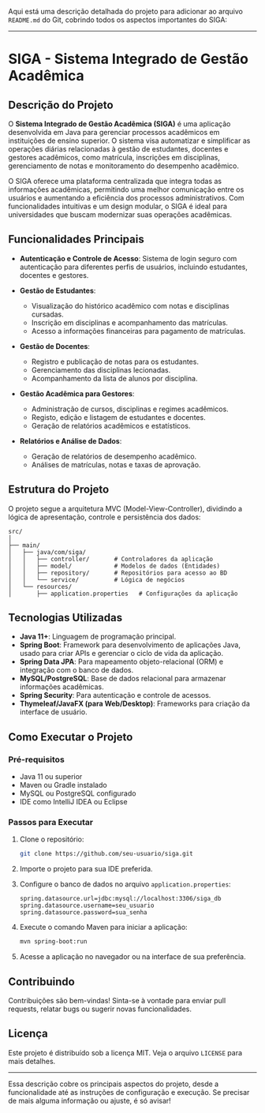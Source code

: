 Aqui está uma descrição detalhada do projeto para adicionar ao arquivo `README.md` do Git, cobrindo todos os aspectos importantes do SIGA:

---

# SIGA - Sistema Integrado de Gestão Acadêmica

## Descrição do Projeto

O **Sistema Integrado de Gestão Acadêmica (SIGA)** é uma aplicação desenvolvida em Java para gerenciar processos acadêmicos em instituições de ensino superior. O sistema visa automatizar e simplificar as operações diárias relacionadas à gestão de estudantes, docentes e gestores acadêmicos, como matrícula, inscrições em disciplinas, gerenciamento de notas e monitoramento do desempenho acadêmico.

O SIGA oferece uma plataforma centralizada que integra todas as informações acadêmicas, permitindo uma melhor comunicação entre os usuários e aumentando a eficiência dos processos administrativos. Com funcionalidades intuitivas e um design modular, o SIGA é ideal para universidades que buscam modernizar suas operações acadêmicas.

## Funcionalidades Principais

- **Autenticação e Controle de Acesso**: Sistema de login seguro com autenticação para diferentes perfis de usuários, incluindo estudantes, docentes e gestores.
  
- **Gestão de Estudantes**:
  - Visualização do histórico acadêmico com notas e disciplinas cursadas.
  - Inscrição em disciplinas e acompanhamento das matrículas.
  - Acesso a informações financeiras para pagamento de matrículas.

- **Gestão de Docentes**:
  - Registro e publicação de notas para os estudantes.
  - Gerenciamento das disciplinas lecionadas.
  - Acompanhamento da lista de alunos por disciplina.

- **Gestão Acadêmica para Gestores**:
  - Administração de cursos, disciplinas e regimes acadêmicos.
  - Registo, edição e listagem de estudantes e docentes.
  - Geração de relatórios acadêmicos e estatísticos.

- **Relatórios e Análise de Dados**:
  - Geração de relatórios de desempenho acadêmico.
  - Análises de matrículas, notas e taxas de aprovação.

## Estrutura do Projeto

O projeto segue a arquitetura MVC (Model-View-Controller), dividindo a lógica de apresentação, controle e persistência dos dados:

```
src/
│
├── main/
│   ├── java/com/siga/
│   │   ├── controller/       # Controladores da aplicação
│   │   ├── model/            # Modelos de dados (Entidades)
│   │   ├── repository/       # Repositórios para acesso ao BD
│   │   └── service/          # Lógica de negócios
│   └── resources/
│       ├── application.properties   # Configurações da aplicação
```

## Tecnologias Utilizadas

- **Java 11+**: Linguagem de programação principal.
- **Spring Boot**: Framework para desenvolvimento de aplicações Java, usado para criar APIs e gerenciar o ciclo de vida da aplicação.
- **Spring Data JPA**: Para mapeamento objeto-relacional (ORM) e integração com o banco de dados.
- **MySQL/PostgreSQL**: Base de dados relacional para armazenar informações acadêmicas.
- **Spring Security**: Para autenticação e controle de acessos.
- **Thymeleaf/JavaFX (para Web/Desktop)**: Frameworks para criação da interface de usuário.

## Como Executar o Projeto

### Pré-requisitos

- Java 11 ou superior
- Maven ou Gradle instalado
- MySQL ou PostgreSQL configurado
- IDE como IntelliJ IDEA ou Eclipse

### Passos para Executar

1. Clone o repositório:

   ```bash
   git clone https://github.com/seu-usuario/siga.git
   ```

2. Importe o projeto para sua IDE preferida.

3. Configure o banco de dados no arquivo `application.properties`:

   ```properties
   spring.datasource.url=jdbc:mysql://localhost:3306/siga_db
   spring.datasource.username=seu_usuario
   spring.datasource.password=sua_senha
   ```

4. Execute o comando Maven para iniciar a aplicação:

   ```bash
   mvn spring-boot:run
   ```

5. Acesse a aplicação no navegador ou na interface de sua preferência.

## Contribuindo

Contribuições são bem-vindas! Sinta-se à vontade para enviar pull requests, relatar bugs ou sugerir novas funcionalidades.

## Licença

Este projeto é distribuído sob a licença MIT. Veja o arquivo `LICENSE` para mais detalhes.

---

Essa descrição cobre os principais aspectos do projeto, desde a funcionalidade até as instruções de configuração e execução. Se precisar de mais alguma informação ou ajuste, é só avisar!
